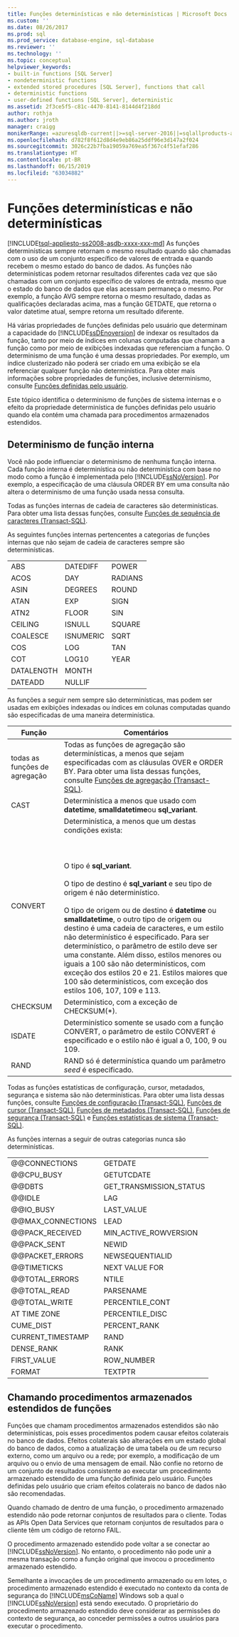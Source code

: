```yaml
---
title: Funções determinísticas e não determinísticas | Microsoft Docs
ms.custom: ''
ms.date: 08/26/2017
ms.prod: sql
ms.prod_service: database-engine, sql-database
ms.reviewer: ''
ms.technology: ''
ms.topic: conceptual
helpviewer_keywords:
- built-in functions [SQL Server]
- nondeterministic functions
- extended stored procedures [SQL Server], functions that call
- deterministic functions
- user-defined functions [SQL Server], deterministic
ms.assetid: 2f3ce5f5-c81c-4470-8141-8144d4f218dd
author: rothja
ms.author: jroth
manager: craigg
monikerRange: =azuresqldb-current||>=sql-server-2016||=sqlallproducts-allversions||>=sql-server-linux-2017||=azuresqldb-mi-current
ms.openlocfilehash: d782f8f612d8d4e9eb86a25ddf96e3d147a2f024
ms.sourcegitcommit: 3026c22b7fba19059a769ea5f367c4f51efaf286
ms.translationtype: HT
ms.contentlocale: pt-BR
ms.lasthandoff: 06/15/2019
ms.locfileid: "63034882"
---
```

# <a name="deterministic-and-nondeterministic-functions"></a>Funções determinísticas e não determinísticas
[!INCLUDE[tsql-appliesto-ss2008-asdb-xxxx-xxx-md](../../includes/tsql-appliesto-ss2008-asdb-xxxx-xxx-md.md)]
  As funções determinísticas sempre retornam o mesmo resultado quando são chamadas com o uso de um conjunto específico de valores de entrada e quando recebem o mesmo estado do banco de dados. As funções não determinísticas podem retornar resultados diferentes cada vez que são chamadas com um conjunto específico de valores de entrada, mesmo que o estado do banco de dados que elas acessam permaneça o mesmo. Por exemplo, a função AVG sempre retorna o mesmo resultado, dadas as qualificações declaradas acima, mas a função GETDATE, que retorna o valor datetime atual, sempre retorna um resultado diferente.  
  
 Há várias propriedades de funções definidas pelo usuário que determinam a capacidade do [!INCLUDE[ssDEnoversion](../../includes/ssdenoversion-md.md)] de indexar os resultados da função, tanto por meio de índices em colunas computadas que chamam a função como por meio de exibições indexadas que referenciam a função. O determinismo de uma função é uma dessas propriedades. Por exemplo, um índice clusterizado não poderá ser criado em uma exibição se ela referenciar qualquer função não determinística. Para obter mais informações sobre propriedades de funções, inclusive determinismo, consulte [Funções definidas pelo usuário](../../relational-databases/user-defined-functions/user-defined-functions.md).  
  
 Este tópico identifica o determinismo de funções de sistema internas e o efeito da propriedade determinística de funções definidas pelo usuário quando ela contém uma chamada para procedimentos armazenados estendidos.  
  
## <a name="built-in-function-determinism"></a>Determinismo de função interna  
 Você não pode influenciar o determinismo de nenhuma função interna. Cada função interna é determinística ou não determinística com base no modo como a função é implementada pelo [!INCLUDE[ssNoVersion](../../includes/ssnoversion-md.md)]. Por exemplo, a especificação de uma cláusula ORDER BY em uma consulta não altera o determinismo de uma função usada nessa consulta.  
  
 Todas as funções internas de cadeia de caracteres são determinísticas. Para obter uma lista dessas funções, consulte [Funções de sequência de caracteres &#40;Transact-SQL&#41;](../../t-sql/functions/string-functions-transact-sql.md).  
  
 As seguintes funções internas pertencentes a categorias de funções internas que não sejam de cadeia de caracteres sempre são determinísticas.  
  
||||  
|-|-|-|  
|ABS|DATEDIFF|POWER|  
|ACOS|DAY|RADIANS|  
|ASIN|DEGREES|ROUND|  
|ATAN|EXP|SIGN|  
|ATN2|FLOOR|SIN|  
|CEILING|ISNULL|SQUARE|  
|COALESCE|ISNUMERIC|SQRT|  
|COS|LOG|TAN|  
|COT|LOG10|YEAR|  
|DATALENGTH|MONTH||  
|DATEADD|NULLIF||  
  
 As funções a seguir nem sempre são determinísticas, mas podem ser usadas em exibições indexadas ou índices em colunas computadas quando são especificadas de uma maneira determinística.  
  
|Função|Comentários|  
|--------------|--------------|  
|todas as funções de agregação|Todas as funções de agregação são determinísticas, a menos que sejam especificadas com as cláusulas OVER e ORDER BY. Para obter uma lista dessas funções, consulte [Funções de agregação &#40;Transact-SQL&#41;](../../t-sql/functions/aggregate-functions-transact-sql.md).|  
|CAST|Determinística a menos que usado com **datetime**, **smalldatetime**ou **sql_variant**.|  
|CONVERT|Determinística, a menos que um destas condições exista:<br /><br /> <br /><br /> O tipo é **sql_variant**.<br /><br /> O tipo de destino é **sql_variant** e seu tipo de origem é não determinístico.<br /><br /> O tipo de origem ou de destino é **datetime** ou **smalldatetime**, o outro tipo de origem ou destino é uma cadeia de caracteres, e um estilo não determinístico é especificado. Para ser determinístico, o parâmetro de estilo deve ser uma constante. Além disso, estilos menores ou iguais a 100 são não determinísticos, com exceção dos estilos 20 e 21. Estilos maiores que 100 são determinísticos, com exceção dos estilos 106, 107, 109 e 113.|  
|CHECKSUM|Determinístico, com a exceção de CHECKSUM(*).|  
|ISDATE|Determinístico somente se usado com a função CONVERT, o parâmetro de estilo CONVERT é especificado e o estilo não é igual a 0, 100, 9 ou 109.|  
|RAND|RAND só é determinística quando um parâmetro *seed* é especificado.|  
  
 Todas as funções estatísticas de configuração, cursor, metadados, segurança e sistema são não determinísticas. Para obter uma lista dessas funções, consulte [Funções de configuração &#40;Transact-SQL&#41;](../../t-sql/functions/configuration-functions-transact-sql.md), [Funções de cursor &#40;Transact-SQL&#41;](../../t-sql/functions/cursor-functions-transact-sql.md), [Funções de metadados &#40;Transact-SQL&#41;](../../t-sql/functions/metadata-functions-transact-sql.md), [Funções de segurança &#40;Transact-SQL&#41;](../../t-sql/functions/security-functions-transact-sql.md) e [Funções estatísticas de sistema &#40;Transact-SQL&#41;](../../t-sql/functions/system-statistical-functions-transact-sql.md).  
  
 As funções internas a seguir de outras categorias nunca são determinísticas.  
  
|||  
|-|-|  
|@@CONNECTIONS|GETDATE|  
|@@CPU_BUSY|GETUTCDATE|  
|@@DBTS|GET_TRANSMISSION_STATUS|  
|@@IDLE|LAG|  
|@@IO_BUSY|LAST_VALUE|  
|@@MAX_CONNECTIONS|LEAD|  
|@@PACK_RECEIVED|MIN_ACTIVE_ROWVERSION|  
|@@PACK_SENT|NEWID|  
|@@PACKET_ERRORS|NEWSEQUENTIALID|  
|@@TIMETICKS|NEXT VALUE FOR|  
|@@TOTAL_ERRORS|NTILE|  
|@@TOTAL_READ|PARSENAME|  
|@@TOTAL_WRITE|PERCENTILE_CONT|  
|AT TIME ZONE|PERCENTILE_DISC|
|CUME_DIST|PERCENT_RANK|  
|CURRENT_TIMESTAMP|RAND|  
|DENSE_RANK|RANK|  
|FIRST_VALUE|ROW_NUMBER|   
|FORMAT|TEXTPTR|  
  
## <a name="calling-extended-stored-procedures-from-functions"></a>Chamando procedimentos armazenados estendidos de funções  
 Funções que chamam procedimentos armazenados estendidos são não determinísticas, pois esses procedimentos podem causar efeitos colaterais no banco de dados. Efeitos colaterais são alterações em um estado global do banco de dados, como a atualização de uma tabela ou de um recurso externo, como um arquivo ou a rede; por exemplo, a modificação de um arquivo ou o envio de uma mensagem de email. Não confie no retorno de um conjunto de resultados consistente ao executar um procedimento armazenado estendido de uma função definida pelo usuário. Funções definidas pelo usuário que criam efeitos colaterais no banco de dados não são recomendadas.  
  
 Quando chamado de dentro de uma função, o procedimento armazenado estendido não pode retornar conjuntos de resultados para o cliente. Todas as APIs Open Data Services que retornam conjuntos de resultados para o cliente têm um código de retorno FAIL.  
  
 O procedimento armazenado estendido pode voltar a se conectar ao [!INCLUDE[ssNoVersion](../../includes/ssnoversion-md.md)]. No entanto, o procedimento não pode unir a mesma transação como a função original que invocou o procedimento armazenado estendido.  
  
 Semelhante a invocações de um procedimento armazenado ou em lotes, o procedimento armazenado estendido é executado no contexto da conta de segurança do [!INCLUDE[msCoName](../../includes/msconame-md.md)] Windows sob a qual o [!INCLUDE[ssNoVersion](../../includes/ssnoversion-md.md)] está sendo executado. O proprietário do procedimento armazenado estendido deve considerar as permissões do contexto de segurança, ao conceder permissões a outros usuários para executar o procedimento.  
  
  
